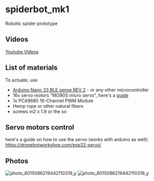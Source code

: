 # spiderbot_mk1
Robotic spider prototype

## Videos
[Youtube Videos](https://www.youtube.com/playlist?list=PLxMGwsEIy4YXqzaWbVHlb3hlWHMuYztLT)


## List of materials
To actuate, use 
- [Arduino Nano 33 BLE sense REV 2](https://docs.arduino.cc/hardware/nano-33-ble-sense-rev2/) - or any other microcontroller
- 16x servo motors "MG90S micro servo", here's a [guide](https://dronebotworkshop.com/esp32-servo/)
- 1x PCA9685 16-Channel PWM Module
- Hemp rope or other natural fibers
- screws m2 x 1.9 or the so

## Servo motors control
here's a guide on how to use the servo (works with arduino as well): 
https://dronebotworkshop.com/esp32-servo/ 

## Photos
![photo_6015086219442110319_y](https://github.com/tonycurra/spiderbot_mk1/assets/99278605/b65da875-a200-4fa4-8df9-bc28b93782ee)
![photo_6015086219442110318_y](https://github.com/tonycurra/spiderbot_mk1/assets/99278605/a719d3fe-3945-4cd7-a7ec-dcc37b5f8aa8)
